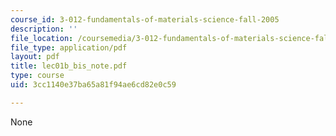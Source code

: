 ```yaml
---
course_id: 3-012-fundamentals-of-materials-science-fall-2005
description: ''
file_location: /coursemedia/3-012-fundamentals-of-materials-science-fall-2005/3cc1140e37ba65a81f94ae6cd82e0c59_lec01b_bis_note.pdf
file_type: application/pdf
layout: pdf
title: lec01b_bis_note.pdf
type: course
uid: 3cc1140e37ba65a81f94ae6cd82e0c59

---
```

None